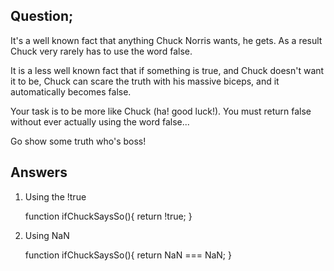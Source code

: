 ##  Question;
It's a well known fact that anything Chuck Norris wants, he gets. As a result Chuck very rarely has to use the word false.

It is a less well known fact that if something is true, and Chuck doesn't want it to be, Chuck can scare the truth with his massive biceps, and it automatically becomes false.

Your task is to be more like Chuck (ha! good luck!). You must return false without ever actually using the word false...

Go show some truth who's boss!

## Answers
1. Using the !true

    function ifChuckSaysSo(){
        return !true;
    }

2. Using NaN

    function ifChuckSaysSo(){
        return NaN === NaN;
    }

